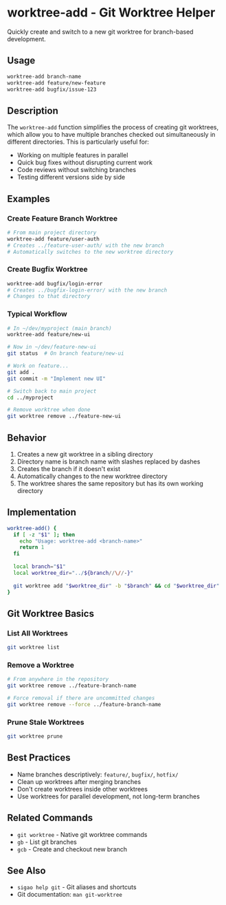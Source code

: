 # worktree-add - Git Worktree Helper

Quickly create and switch to a new git worktree for branch-based development.

## Usage

```bash
worktree-add branch-name
worktree-add feature/new-feature
worktree-add bugfix/issue-123
```

## Description

The `worktree-add` function simplifies the process of creating git worktrees, which allow you to have multiple branches checked out simultaneously in different directories. This is particularly useful for:

- Working on multiple features in parallel
- Quick bug fixes without disrupting current work
- Code reviews without switching branches
- Testing different versions side by side

## Examples

### Create Feature Branch Worktree
```bash
# From main project directory
worktree-add feature/user-auth
# Creates ../feature-user-auth/ with the new branch
# Automatically switches to the new worktree directory
```

### Create Bugfix Worktree
```bash
worktree-add bugfix/login-error
# Creates ../bugfix-login-error/ with the new branch
# Changes to that directory
```

### Typical Workflow
```bash
# In ~/dev/myproject (main branch)
worktree-add feature/new-ui

# Now in ~/dev/feature-new-ui
git status  # On branch feature/new-ui

# Work on feature...
git add .
git commit -m "Implement new UI"

# Switch back to main project
cd ../myproject

# Remove worktree when done
git worktree remove ../feature-new-ui
```

## Behavior

1. Creates a new git worktree in a sibling directory
2. Directory name is branch name with slashes replaced by dashes
3. Creates the branch if it doesn't exist
4. Automatically changes to the new worktree directory
5. The worktree shares the same repository but has its own working directory

## Implementation

```bash
worktree-add() {
  if [ -z "$1" ]; then
    echo "Usage: worktree-add <branch-name>"
    return 1
  fi
  
  local branch="$1"
  local worktree_dir="../${branch//\//-}"
  
  git worktree add "$worktree_dir" -b "$branch" && cd "$worktree_dir"
}
```

## Git Worktree Basics

### List All Worktrees
```bash
git worktree list
```

### Remove a Worktree
```bash
# From anywhere in the repository
git worktree remove ../feature-branch-name

# Force removal if there are uncommitted changes
git worktree remove --force ../feature-branch-name
```

### Prune Stale Worktrees
```bash
git worktree prune
```

## Best Practices

- Name branches descriptively: `feature/`, `bugfix/`, `hotfix/`
- Clean up worktrees after merging branches
- Don't create worktrees inside other worktrees
- Use worktrees for parallel development, not long-term branches

## Related Commands

- `git worktree` - Native git worktree commands
- `gb` - List git branches
- `gcb` - Create and checkout new branch

## See Also

- `sigao help git` - Git aliases and shortcuts
- Git documentation: `man git-worktree`